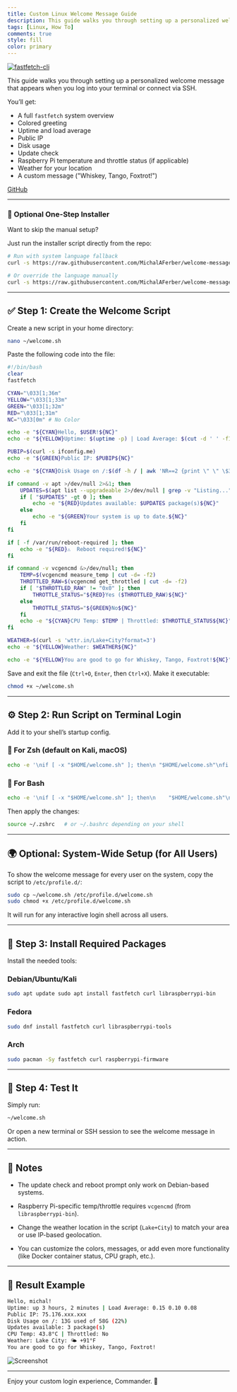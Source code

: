 ```yaml
---
title: Custom Linux Welcome Message Guide
description: This guide walks you through setting up a personalized welcome message that appears when you log into your terminal or connect via SSH.
tags: [Linux, How To]
comments: true
style: fill
color: primary
---
```


[![fastfetch-cli](/assets/img/fastfetch.png)](https://github.com/fastfetch-cli/fastfetch)

This guide walks you through setting up a personalized welcome message that appears when you log into your terminal or connect via SSH.

You’ll get:

- A full `fastfetch` system overview
- Colored greeting
- Uptime and load average
- Public IP
- Disk usage
- Update check
- Raspberry Pi temperature and throttle status (if applicable)
- Weather for your location
- A custom message ("Whiskey, Tango, Foxtrot!")

<script async defer src="https://buttons.github.io/buttons.js"></script><a class="github-button" href="https://github.com/MichalAFerber/welcome-message/" data-color-scheme="no-preference: light; light: light; dark: dark;" data-size="large" aria-label="Go to MichalAFerber/welcome-message on GitHub">GitHub</a>

---

### 🔧 Optional One-Step Installer

Want to skip the manual setup?

Just run the installer script directly from the repo:

```bash
# Run with system language fallback
curl -s https://raw.githubusercontent.com/MichalAFerber/welcome-message/refs/heads/main/install_welcome.sh | bash

# Or override the language manually
curl -s https://raw.githubusercontent.com/MichalAFerber/welcome-message/refs/heads/main/install_welcome.sh | bash -s -- --lang=de
```

---

## ✅ Step 1: Create the Welcome Script

Create a new script in your home directory:

```bash
nano ~/welcome.sh
```

Paste the following code into the file:

```bash
#!/bin/bash
clear
fastfetch

CYAN="\033[1;36m"
YELLOW="\033[1;33m"
GREEN="\033[1;32m"
RED="\033[1;31m"
NC="\033[0m" # No Color

echo -e "${CYAN}Hello, $USER!${NC}"
echo -e "${YELLOW}Uptime: $(uptime -p) | Load Average: $(cut -d ' ' -f1-3 /proc/loadavg)${NC}"

PUBIP=$(curl -s ifconfig.me)
echo -e "${GREEN}Public IP: $PUBIP${NC}"

echo -e "${CYAN}Disk Usage on /:$(df -h / | awk 'NR==2 {print \" \" \$3 \" used of \" \$2 \" (\" \$5 \")\"}')${NC}"

if command -v apt >/dev/null 2>&1; then
    UPDATES=$(apt list --upgradeable 2>/dev/null | grep -v "Listing..." | wc -l)
    if [ "$UPDATES" -gt 0 ]; then
        echo -e "${RED}Updates available: $UPDATES package(s)${NC}"
    else
        echo -e "${GREEN}Your system is up to date.${NC}"
    fi
fi

if [ -f /var/run/reboot-required ]; then
    echo -e "${RED}⚠️  Reboot required!${NC}"
fi

if command -v vcgencmd &>/dev/null; then
    TEMP=$(vcgencmd measure_temp | cut -d= -f2)
    THROTTLED_RAW=$(vcgencmd get_throttled | cut -d= -f2)
    if [ "$THROTTLED_RAW" != "0x0" ]; then
        THROTTLE_STATUS="${RED}Yes ($THROTTLED_RAW)${NC}"
    else
        THROTTLE_STATUS="${GREEN}No${NC}"
    fi
    echo -e "${CYAN}CPU Temp: $TEMP | Throttled: $THROTTLE_STATUS${NC}"
fi

WEATHER=$(curl -s 'wttr.in/Lake+City?format=3')
echo -e "${YELLOW}Weather: $WEATHER${NC}"

echo -e "${YELLOW}You are good to go for Whiskey, Tango, Foxtrot!${NC}"
```

Save and exit the file (`Ctrl+O`, `Enter`, then `Ctrl+X`).
Make it executable:

```bash
chmod +x ~/welcome.sh
```

---

## ⚙️ Step 2: Run Script on Terminal Login

Add it to your shell’s startup config.

### 🔹 For Zsh (default on Kali, macOS)

```bash
echo -e '\nif [ -x "$HOME/welcome.sh" ]; then\n "$HOME/welcome.sh"\nfi' >> ~/.zshrc
```

### 🔹 For Bash

```bash
echo -e '\nif [ -x "$HOME/welcome.sh" ]; then\n    "$HOME/welcome.sh"\nfi' >> ~/.bashrc
```

Then apply the changes:

```bash
source ~/.zshrc   # or ~/.bashrc depending on your shell
```

---

## 🌍 Optional: System-Wide Setup (for All Users)

To show the welcome message for every user on the system, copy the script to `/etc/profile.d/`:

```bash
sudo cp ~/welcome.sh /etc/profile.d/welcome.sh 
sudo chmod +x /etc/profile.d/welcome.sh
```

It will run for any interactive login shell across all users.

---

## 🔌 Step 3: Install Required Packages

Install the needed tools:

### Debian/Ubuntu/Kali

```bash
sudo apt update sudo apt install fastfetch curl libraspberrypi-bin
```

### Fedora

```bash
sudo dnf install fastfetch curl libraspberrypi-tools
```

### Arch

```bash
sudo pacman -Sy fastfetch curl raspberrypi-firmware
```

---

## 🧪 Step 4: Test It

Simply run:

```bash
~/welcome.sh
```

Or open a new terminal or SSH session to see the welcome message in action.

---

## 🧠 Notes

- The update check and reboot prompt only work on Debian-based systems.

- Raspberry Pi-specific temp/throttle requires `vcgencmd` (from `libraspberrypi-bin`).

- Change the weather location in the script (`Lake+City`) to match your area or use IP-based geolocation.

- You can customize the colors, messages, or add even more functionality (like Docker container status, CPU graph, etc.).

---

## 🎉 Result Example

```bash
Hello, michal!
Uptime: up 3 hours, 2 minutes | Load Average: 0.15 0.10 0.08
Public IP: 75.176.xxx.xxx
Disk Usage on /: 13G used of 58G (22%)
Updates available: 3 package(s)
CPU Temp: 43.8°C | Throttled: No
Weather: Lake City: 🌤 +91°F
You are good to go for Whiskey, Tango, Foxtrot!
```

![Screenshot](/assets/img/welcome-message.png)

---

Enjoy your custom login experience, Commander. 🛫
